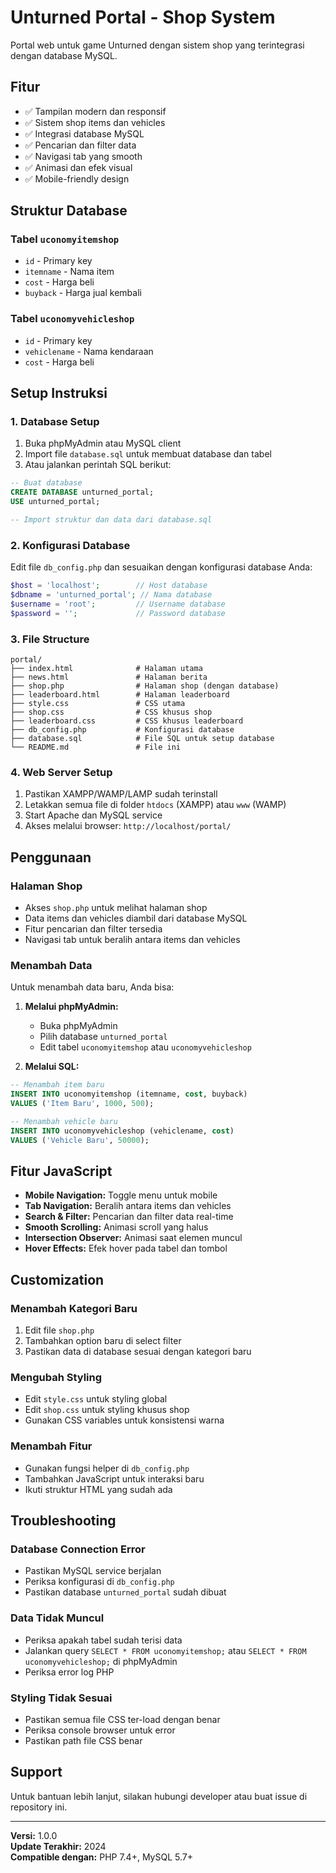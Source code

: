 # Unturned Portal - Shop System

Portal web untuk game Unturned dengan sistem shop yang terintegrasi dengan database MySQL.

## Fitur

- ✅ Tampilan modern dan responsif
- ✅ Sistem shop items dan vehicles
- ✅ Integrasi database MySQL
- ✅ Pencarian dan filter data
- ✅ Navigasi tab yang smooth
- ✅ Animasi dan efek visual
- ✅ Mobile-friendly design

## Struktur Database

### Tabel `uconomyitemshop`
- `id` - Primary key
- `itemname` - Nama item
- `cost` - Harga beli
- `buyback` - Harga jual kembali

### Tabel `uconomyvehicleshop`
- `id` - Primary key
- `vehiclename` - Nama kendaraan
- `cost` - Harga beli

## Setup Instruksi

### 1. Database Setup

1. Buka phpMyAdmin atau MySQL client
2. Import file `database.sql` untuk membuat database dan tabel
3. Atau jalankan perintah SQL berikut:

```sql
-- Buat database
CREATE DATABASE unturned_portal;
USE unturned_portal;

-- Import struktur dan data dari database.sql
```

### 2. Konfigurasi Database

Edit file `db_config.php` dan sesuaikan dengan konfigurasi database Anda:

```php
$host = 'localhost';        // Host database
$dbname = 'unturned_portal'; // Nama database
$username = 'root';         // Username database
$password = '';             // Password database
```

### 3. File Structure

```
portal/
├── index.html              # Halaman utama
├── news.html               # Halaman berita
├── shop.php                # Halaman shop (dengan database)
├── leaderboard.html        # Halaman leaderboard
├── style.css               # CSS utama
├── shop.css                # CSS khusus shop
├── leaderboard.css         # CSS khusus leaderboard
├── db_config.php           # Konfigurasi database
├── database.sql            # File SQL untuk setup database
└── README.md               # File ini
```

### 4. Web Server Setup

1. Pastikan XAMPP/WAMP/LAMP sudah terinstall
2. Letakkan semua file di folder `htdocs` (XAMPP) atau `www` (WAMP)
3. Start Apache dan MySQL service
4. Akses melalui browser: `http://localhost/portal/`

## Penggunaan

### Halaman Shop
- Akses `shop.php` untuk melihat halaman shop
- Data items dan vehicles diambil dari database MySQL
- Fitur pencarian dan filter tersedia
- Navigasi tab untuk beralih antara items dan vehicles

### Menambah Data
Untuk menambah data baru, Anda bisa:

1. **Melalui phpMyAdmin:**
   - Buka phpMyAdmin
   - Pilih database `unturned_portal`
   - Edit tabel `uconomyitemshop` atau `uconomyvehicleshop`

2. **Melalui SQL:**
```sql
-- Menambah item baru
INSERT INTO uconomyitemshop (itemname, cost, buyback) 
VALUES ('Item Baru', 1000, 500);

-- Menambah vehicle baru
INSERT INTO uconomyvehicleshop (vehiclename, cost) 
VALUES ('Vehicle Baru', 50000);
```

## Fitur JavaScript

- **Mobile Navigation:** Toggle menu untuk mobile
- **Tab Navigation:** Beralih antara items dan vehicles
- **Search & Filter:** Pencarian dan filter data real-time
- **Smooth Scrolling:** Animasi scroll yang halus
- **Intersection Observer:** Animasi saat elemen muncul
- **Hover Effects:** Efek hover pada tabel dan tombol

## Customization

### Menambah Kategori Baru
1. Edit file `shop.php`
2. Tambahkan option baru di select filter
3. Pastikan data di database sesuai dengan kategori baru

### Mengubah Styling
- Edit `style.css` untuk styling global
- Edit `shop.css` untuk styling khusus shop
- Gunakan CSS variables untuk konsistensi warna

### Menambah Fitur
- Gunakan fungsi helper di `db_config.php`
- Tambahkan JavaScript untuk interaksi baru
- Ikuti struktur HTML yang sudah ada

## Troubleshooting

### Database Connection Error
- Pastikan MySQL service berjalan
- Periksa konfigurasi di `db_config.php`
- Pastikan database `unturned_portal` sudah dibuat

### Data Tidak Muncul
- Periksa apakah tabel sudah terisi data
- Jalankan query `SELECT * FROM uconomyitemshop;` atau `SELECT * FROM uconomyvehicleshop;` di phpMyAdmin
- Periksa error log PHP

### Styling Tidak Sesuai
- Pastikan semua file CSS ter-load dengan benar
- Periksa console browser untuk error
- Pastikan path file CSS benar

## Support

Untuk bantuan lebih lanjut, silakan hubungi developer atau buat issue di repository ini.

---

**Versi:** 1.0.0  
**Update Terakhir:** 2024  
**Compatible dengan:** PHP 7.4+, MySQL 5.7+ 